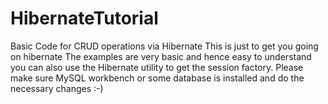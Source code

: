 # HibernateTutorial
Basic Code for CRUD operations via Hibernate
This is just to get you going on hibernate
The examples are very basic and hence easy to understand
you can also use the Hibernate utility to get the session factory.
Please make sure MySQL workbench or some database is installed and do the necessary changes :-)
